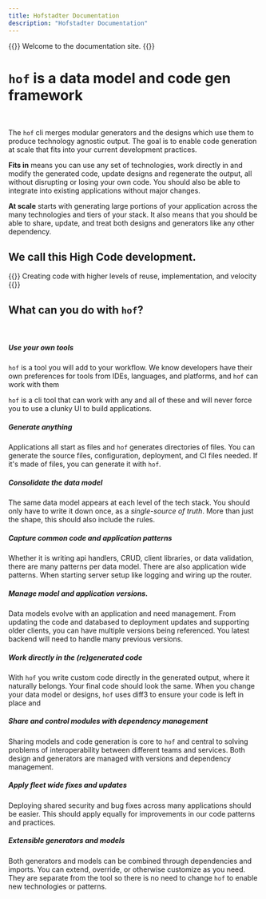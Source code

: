 ```yaml
---
title: Hofstadter Documentation
description: "Hofstadter Documentation"
---
```


{{<lead>}}
Welcome to the documentation site.
{{</lead>}}

# `hof` is a data model and code gen framework

<br>

The `hof` cli merges modular generators
and the designs which use them
to produce technology agnostic output.
The goal is to enable code generation
at scale that fits into your current
development practices.

__Fits in__ means you can use any set of technologies,
work directly in and modify the generated code,
update designs and regenerate the output,
all without disrupting or losing your own code.
You should also be able to integrate into
existing applications without major changes.

__At scale__ starts with generating large portions of your application
across the many technologies and tiers of your stack.
It also means that you should be able to share, update, and treat
both designs and generators like any other dependency.

<!--
Just a CLI tool for now, we have some prototypes for collaborative interfaces
-->


## We call this High Code development.

{{<lead>}}
Creating code with higher levels of reuse, implementation, and velocity
{{</lead>}}



## What can you do with `hof`?

<br>

##### Use your own tools

`hof` is a tool you will add to your workflow.
We know developers have their own preferences for tools
from IDEs, languages, and platforms,
and `hof` can work with them 

`hof` is a cli tool that can work with any and all of these
and will never force you to use a clunky UI to build applications.

##### Generate anything

Applications all start as files and `hof` generates directories of files.
You can generate the source files, configuration, deployment, and CI files needed.
If it's made of files, you can generate it with `hof`.

##### Consolidate the data model

The same data model appears at each level of the tech stack.
You should only have to write it down once, as a _single-source of truth_.
More than just the shape, this should also include the rules.

##### Capture common code and application patterns

Whether it is writing api handlers, CRUD, client libraries, or data validation,
there are many patterns per data model.
There are also application wide patterns.
When starting server setup like logging and wiring up the router.

##### Manage model and application versions.

Data models evolve with an application and need management.
From updating the code and databased to deployment updates and supporting
older clients, you can have multiple versions being referenced.
You latest backend will need to handle many previous versions.

##### Work directly in the (re)generated code

With `hof` you write custom code directly in the generated output,
where it naturally belongs. Your final code should look the same.
When you change your data model or designs, `hof` uses diff3
to ensure your code is left in place and 

##### Share and control modules with dependency management

Sharing models and code generation is core to `hof`
and central to solving problems of interoperability between
different teams and services.
Both design and generators are managed with versions
and dependency management.

##### Apply fleet wide fixes and updates

Deploying shared security and bug fixes across many applications should be easier.
This should apply equally for improvements in our code patterns and practices.

##### Extensible generators and models

Both generators and models can be combined through dependencies and imports.
You can extend, override, or otherwise customize as you need.
They are separate from the tool so there is no need to change `hof` 
to enable new technologies or patterns.

